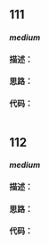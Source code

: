 ## 111 
#### _medium_
#### 描述：
#### 思路：
#### 代码：
```

```
## 112 
#### _medium_
#### 描述：
#### 思路：
#### 代码：
```

```
